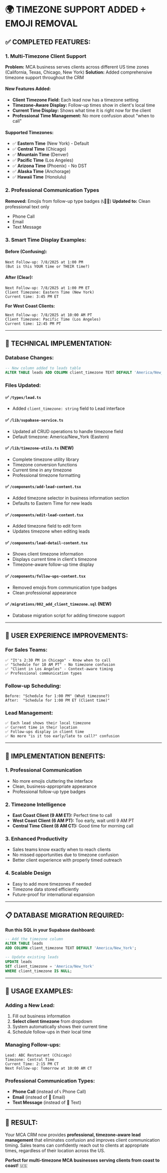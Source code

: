 # 🌍 TIMEZONE SUPPORT ADDED + EMOJI REMOVAL

## **✅ COMPLETED FEATURES:**

### **1. Multi-Timezone Client Support**
**Problem:** MCA business serves clients across different US time zones (California, Texas, Chicago, New York)
**Solution:** Added comprehensive timezone support throughout the CRM

#### **New Features Added:**
- **Client Timezone Field:** Each lead now has a timezone setting
- **Timezone-Aware Display:** Follow-up times show in client's local time
- **Current Time Display:** Shows what time it is right now for the client
- **Professional Time Management:** No more confusion about "when to call"

#### **Supported Timezones:**
- ✅ **Eastern Time** (New York) - Default
- ✅ **Central Time** (Chicago)  
- ✅ **Mountain Time** (Denver)
- ✅ **Pacific Time** (Los Angeles)
- ✅ **Arizona Time** (Phoenix) - No DST
- ✅ **Alaska Time** (Anchorage)
- ✅ **Hawaii Time** (Honolulu)

### **2. Professional Communication Types**
**Removed:** Emojis from follow-up type badges (📞📧💬)
**Updated to:** Clean professional text only
- Phone Call
- Email  
- Text Message

### **3. Smart Time Display Examples:**

#### **Before (Confusing):**
```
Next Follow-up: 7/8/2025 at 1:00 PM
(But is this YOUR time or THEIR time?)
```

#### **After (Clear):**
```
Next Follow-up: 7/8/2025 at 1:00 PM ET
Client Timezone: Eastern Time (New York)
Current time: 3:45 PM ET
```

**For West Coast Clients:**
```
Next Follow-up: 7/8/2025 at 10:00 AM PT  
Client Timezone: Pacific Time (Los Angeles)
Current time: 12:45 PM PT
```

---

## **🔧 TECHNICAL IMPLEMENTATION:**

### **Database Changes:**
```sql
-- New column added to leads table
ALTER TABLE leads ADD COLUMN client_timezone TEXT DEFAULT 'America/New_York';
```

### **Files Updated:**

#### **✅ `/types/lead.ts`**
- Added `client_timezone: string` field to Lead interface

#### **✅ `/lib/supabase-service.ts`** 
- Updated all CRUD operations to handle timezone field
- Default timezone: America/New_York (Eastern)

#### **✅ `/lib/timezone-utils.ts` (NEW)**
- Complete timezone utility library
- Timezone conversion functions
- Current time in any timezone
- Professional timezone formatting

#### **✅ `/components/add-lead-content.tsx`**
- Added timezone selector in business information section
- Defaults to Eastern Time for new leads

#### **✅ `/components/edit-lead-content.tsx`**
- Added timezone field to edit form
- Updates timezone when editing leads

#### **✅ `/components/lead-detail-content.tsx`**
- Shows client timezone information
- Displays current time in client's timezone
- Timezone-aware follow-up time display

#### **✅ `/components/follow-ups-content.tsx`**
- Removed emojis from communication type badges
- Clean professional appearance

#### **✅ `/migrations/002_add_client_timezone.sql` (NEW)**
- Database migration script for adding timezone support

---

## **🌟 USER EXPERIENCE IMPROVEMENTS:**

### **For Sales Teams:**
```
✅ "It's 2:30 PM in Chicago" - Know when to call
✅ "Schedule for 10 AM PT" - No timezone confusion  
✅ "Client in Los Angeles" - Context-aware timing
✅ Professional communication types
```

### **Follow-up Scheduling:**
```
Before: "Schedule for 1:00 PM" (What timezone?)
After:  "Schedule for 1:00 PM ET (Client time)"
```

### **Lead Management:**
```
✅ Each lead shows their local timezone
✅ Current time in their location  
✅ Follow-ups display in client time
✅ No more "is it too early/late to call?" confusion
```

---

## **🚀 IMPLEMENTATION BENEFITS:**

### **1. Professional Communication**
- No more emojis cluttering the interface
- Clean, business-appropriate appearance  
- Professional follow-up type badges

### **2. Timezone Intelligence**
- **East Coast Client (9 AM ET):** Perfect time to call
- **West Coast Client (6 AM PT):** Too early, wait until 9 AM PT
- **Central Time Client (8 AM CT):** Good time for morning call

### **3. Enhanced Productivity**
- Sales teams know exactly when to reach clients
- No missed opportunities due to timezone confusion
- Better client experience with properly timed outreach

### **4. Scalable Design**
- Easy to add more timezones if needed
- Timezone data stored efficiently  
- Future-proof for international expansion

---

## **📋 DATABASE MIGRATION REQUIRED:**

**Run this SQL in your Supabase dashboard:**
```sql
-- Add the timezone column
ALTER TABLE leads 
ADD COLUMN client_timezone TEXT DEFAULT 'America/New_York';

-- Update existing leads  
UPDATE leads 
SET client_timezone = 'America/New_York' 
WHERE client_timezone IS NULL;
```

---

## **🎯 USAGE EXAMPLES:**

### **Adding a New Lead:**
1. Fill out business information
2. **Select client timezone** from dropdown
3. System automatically shows their current time
4. Schedule follow-ups in their local time

### **Managing Follow-ups:**
```
Lead: ABC Restaurant (Chicago)
Timezone: Central Time
Current Time: 2:15 PM CT
Next Follow-up: Tomorrow at 10:00 AM CT
```

### **Professional Communication Types:**
- **Phone Call** (instead of 📞 Phone Call)
- **Email** (instead of 📧 Email) 
- **Text Message** (instead of 💬 Text)

---

## **🎉 RESULT:**

Your MCA CRM now provides **professional, timezone-aware lead management** that eliminates confusion and improves client communication timing. Sales teams can confidently reach out to clients at appropriate times, regardless of their location across the US.

**Perfect for multi-timezone MCA businesses serving clients from coast to coast!** 🇺🇸
